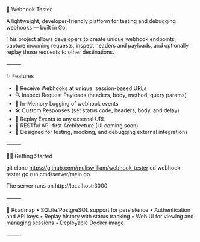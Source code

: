 🧪 Webhook Tester

A lightweight, developer-friendly platform for testing and debugging webhooks — built in Go.

This project allows developers to create unique webhook endpoints, capture incoming requests, inspect headers and payloads, and optionally replay those requests to other destinations.

⸻

✨ Features
- 📩 Receive Webhooks at unique, session-based URLs
- 🔍 Inspect Request Payloads (headers, body, method, query params)
- 💾 In-Memory Logging of webhook events
- 🛠️ Custom Responses (set status code, headers, body, and delay)
- 🔁 Replay Events to any external URL
- 🧱 RESTful API-first Architecture (UI coming soon)
- 🧪 Designed for testing, mocking, and debugging external integrations

⸻

🏃‍♂️ Getting Started

git clone https://github.com/muliswilliam/webhook-tester
cd webhook-tester
go run cmd/server/main.go

The server runs on http://localhost:3000

⸻

📌 Roadmap
	•	SQLite/PostgreSQL support for persistence
	•	Authentication and API keys
	•	Replay history with status tracking
	•	Web UI for viewing and managing sessions
	•	Deployable Docker image

⸻
